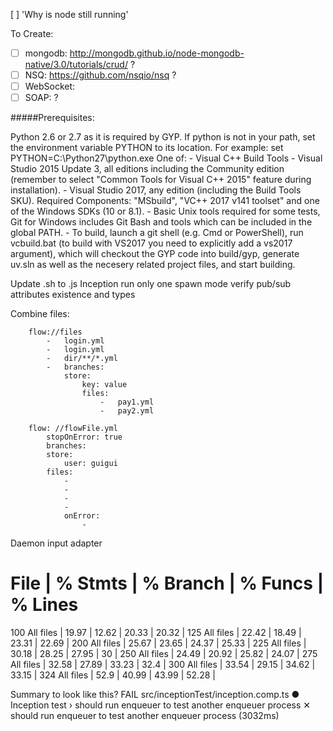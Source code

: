 [ ] 'Why is node still running'

To Create:
- [ ] mongodb: http://mongodb.github.io/node-mongodb-native/3.0/tutorials/crud/ ?
- [ ] NSQ: https://github.com/nsqio/nsq ?
- [ ] WebSocket: 
- [ ] SOAP: ?

#####Prerequisites:

Python 2.6 or 2.7 as it is required by GYP. If python is not in your path, set the environment variable PYTHON to its location. For example: set PYTHON=C:\Python27\python.exe
One of:
    - Visual C++ Build Tools
    - Visual Studio 2015 Update 3, all editions including the Community edition (remember to select "Common Tools for Visual C++ 2015" feature during installation).
    - Visual Studio 2017, any edition (including the Build Tools SKU). Required Components: "MSbuild", "VC++ 2017 v141 toolset" and one of the Windows SDKs (10 or 8.1).
    - Basic Unix tools required for some tests, Git for Windows includes Git Bash and tools which can be included in the global PATH.
    - To build, launch a git shell (e.g. Cmd or PowerShell), run vcbuild.bat (to build with VS2017 you need to explicitly add a vs2017 argument), which will checkout the GYP code into build/gyp, generate uv.sln as well as the necesery related project files, and start building.


Update .sh to .js
Inception run only one spawn mode
verify pub/sub attributes existence and types

Combine files:

        flow://files
            -   login.yml
            -   login.yml
            -   dir/**/*.yml
            -   branches:
                store:
                    key: value
                    files: 
                        -   pay1.yml
                        -   pay2.yml

        flow: //flowFile.yml
            stopOnError: true
            branches:
            store:
                user: guigui
            files:
                -
                -
                -
                -
                onError:
                    - 
                
                
Daemon input adapter

#   File                                    |  % Stmts | % Branch |  % Funcs |  % Lines
100 All files                               |    19.97 |    12.62 |    20.33 |    20.32 |
125 All files                               |    22.42 |    18.49 |    23.31 |    22.69 |
200 All files                               |    25.67 |    23.65 |    24.37 |    25.33 |
225 All files                               |    30.18 |    28.25 |    27.95 |       30 |
250 All files                               |    24.49 |    20.92 |    25.82 |    24.07 |
275 All files                               |    32.58 |    27.89 |    33.23 |     32.4 |
300 All files                               |    33.54 |    29.15 |    34.62 |    33.15 |
324 All files                               |     52.9 |    40.99 |    43.99 |    52.28 |

Summary to look like this?
 FAIL  src/inceptionTest/inception.comp.ts
  ● Inception test › should run enqueuer to test another enqueuer process
    ✕ should run enqueuer to test another enqueuer process (3032ms)
